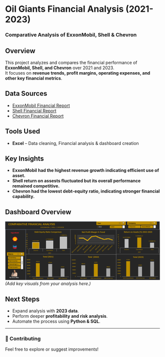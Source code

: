 # Oil Giants Financial Analysis (2021-2023)
### Comparative Analysis of ExxonMobil, Shell & Chevron

## Overview
This project analyzes and compares the financial performance of **ExxonMobil, Shell, and Chevron** over 2021 and 2023.  
It focuses on **revenue trends, profit margins, operating expenses, and other key financial metrics**.

## Data Sources
- [ExxonMobil Financial Report](https://www.sec.gov/)  
- [Shell Financial Report](https://www.shell.com/)  
- [Chevron Financial Report](https://www.chevron.com/)

## Tools Used
- **Excel** – Data cleaning, Financial analysis & dashboard creation  

## Key Insights
- **ExxonMobil had the highest revenue growth indicating efficient use of asset.**  
- **Shell return on assests fluctuated but its overall performance remained competitive.**  
- **Chevron had the lowest debt-equity ratio, indicating stronger financial capability.**  

## Dashboard Overview
![Dashboard Screenshot](https://github.com/dorischioma/oil-giants-financial-analysis/raw/main/dashboard.png/)
*(Add key visuals from your analysis here.)*

## Next Steps
- Expand analysis with **2023 data**.  
- Perform deeper **profitability and risk analysis**.  
- Automate the process using **Python & SQL**.  

---

### **🎯 Contributing**
Feel free to explore or suggest improvements!  
